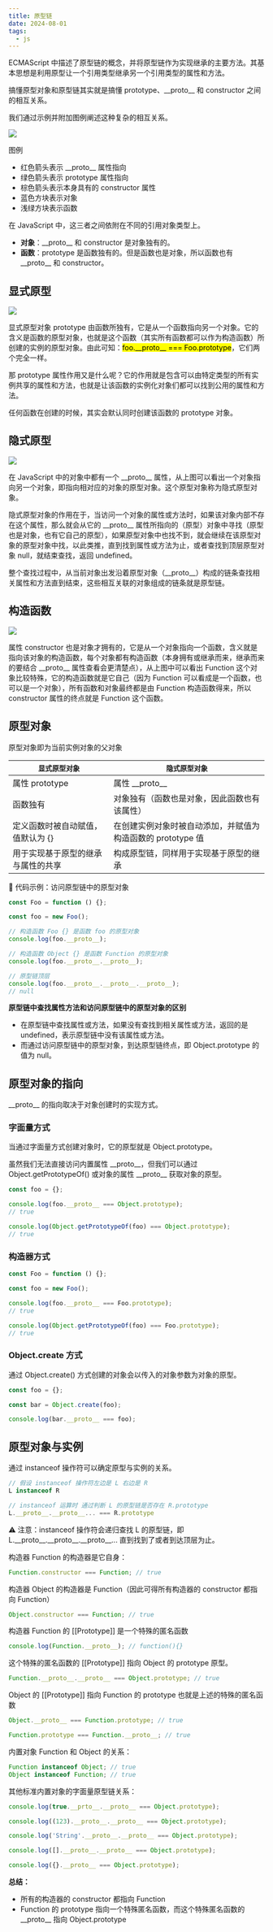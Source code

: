 ```yaml
---
title: 原型链
date: 2024-08-01
tags:
  - js
---
```


ECMAScript 中描述了原型链的概念，并将原型链作为实现继承的主要方法。其基本思想是利用原型让一个引用类型继承另一个引用类型的属性和方法。

搞懂原型对象和原型链其实就是搞懂 prototype、\_\_proto\_\_ 和 constructor 之间的相互关系。

我们通过示例并附加图例阐述这种复杂的相互关系。

<img src="/public/yxl1.jpg" />

图例
- 红色箭头表示 \_\_proto\_\_ 属性指向
- 绿色箭头表示 prototype 属性指向
- 棕色箭头表示本身具有的 constructor 属性
- 蓝色方块表示对象
- 浅绿方块表示函数

在 JavaScript 中，这三者之间依附在不同的引用对象类型上。

- **对象**：\_\_proto\_\_ 和 constructor 是对象独有的。
- **函数**：prototype 是函数独有的。但是函数也是对象，所以函数也有 \_\_proto\_\_ 和 constructor。

## 显式原型
<img src="/public/yxl2.jpg" />

显式原型对象 prototype 由函数所独有，它是从一个函数指向另一个对象。它的含义是函数的原型对象，也就是这个函数（其实所有函数都可以作为构造函数）所创建的实例的原型对象。由此可知：<mark>foo.\_\_proto\_\_ === Foo.prototype</mark>，它们两个完全一样。

那 prototype 属性作用又是什么呢？它的作用就是包含可以由特定类型的所有实例共享的属性和方法，也就是让该函数的实例化对象们都可以找到公用的属性和方法。

任何函数在创建的时候，其实会默认同时创建该函数的 prototype 对象。

## 隐式原型
<img src="/public/yxl3.jpg" />

在 JavaScript 中的对象中都有一个 \_\_proto\_\_ 属性，从上图可以看出一个对象指向另一个对象，即指向相对应的对象的原型对象。这个原型对象称为隐式原型对象。

隐式原型对象的作用在于，当访问一个对象的属性或方法时，如果该对象内部不存在这个属性，那么就会从它的 \_\_proto\_\_ 属性所指向的（原型）对象中寻找（原型也是对象，也有它自己的原型），如果原型对象中也找不到，就会继续在该原型对象的原型对象中找，以此类推，直到找到属性或方法为止，或者查找到顶层原型对象 null，就结束查找，返回 undefined。

整个查找过程中，从当前对象出发沿着原型对象（\_\_proto\_\_）构成的链条查找相关属性和方法直到结束，这些相互关联的对象组成的链条就是原型链。

## 构造函数
<img src="/public/yxl4.jpg" />

属性 constructor 也是对象才拥有的，它是从一个对象指向一个函数，含义就是指向该对象的构造函数，每个对象都有构造函数（本身拥有或继承而来，继承而来的要结合 \_\_proto\_\_ 属性查看会更清楚点），从上图中可以看出 Function 这个对象比较特殊，它的构造函数就是它自己（因为 Function 可以看成是一个函数，也可以是一个对象），所有函数和对象最终都是由 Function 构造函数得来，所以 constructor 属性的终点就是 Function 这个函数。

## 原型对象
原型对象即为当前实例对象的父对象

<code>__显式原型对象__</code>    | <code>__隐式原型对象__</code>
-------- | --------
属性 prototype	| 属性 \_\_proto\_\_
函数独有	| 对象独有（函数也是对象，因此函数也有该属性）
定义函数时被自动赋值，值默认为 {}	| 在创建实例对象时被自动添加，并赋值为构造函数的 prototype 值
用于实现基于原型的继承与属性的共享	| 构成原型链，同样用于实现基于原型的继承

🌰 代码示例：访问原型链中的原型对象

```js
const Foo = function () {};

const foo = new Foo();

// 构造函数 Foo {} 是函数 foo 的原型对象
console.log(foo.__proto__);

// 构造函数 Object {} 是函数 Function 的原型对象
console.log(foo.__proto__.__proto__);

// 原型链顶层
console.log(foo.__proto__.__proto__.__proto__);
// null
```

**原型链中查找属性方法和访问原型链中的原型对象的区别**

- 在原型链中查找属性或方法，如果没有查找到相关属性或方法，返回的是 undefined，表示原型链中没有该属性或方法。
- 而通过访问原型链中的原型对象，到达原型链终点，即 Object.prototype 的值为 null。

## 原型对象的指向
\_\_proto\_\_ 的指向取决于对象创建时的实现方式。

### 字面量方式

当通过字面量方式创建对象时，它的原型就是 Object.prototype。

虽然我们无法直接访问内置属性 \_\_proto\_\_，但我们可以通过 Object.getPrototypeOf() 或对象的属性 \_\_proto\_\_ 获取对象的原型。

```js
const foo = {};

console.log(foo.__proto__ === Object.prototype);
// true

console.log(Object.getPrototypeOf(foo) === Object.prototype);
// true
```

### 构造器方式

```js
const Foo = function () {};

const foo = new Foo();

console.log(foo.__proto__ === Foo.prototype);
// true

console.log(Object.getPrototypeOf(foo) === Foo.prototype);
// true
```

### Object.create 方式

通过 Object.create() 方式创建的对象会以传入的对象参数为对象的原型。

```js
const foo = {};

const bar = Object.create(foo);

console.log(bar.__proto__ === foo);
```

## 原型对象与实例
通过 instanceof 操作符可以确定原型与实例的关系。

```js
// 假设 instanceof 操作符左边是 L 右边是 R
L instanceof R

// instanceof 运算时 通过判断 L 的原型链是否存在 R.prototype
L.__proto__.__proto__... === R.prototype
```

⚠️ 注意：instanceof 操作符会递归查找 L 的原型链，即 L.\_\_proto\_\_.\_\_proto\_\_.\_\_proto\_\_... 直到找到了或者到达顶层为止。

构造器 Function 的构造器是它自身：

```js
Function.constructor === Function; // true
```

构造器 Object 的构造器是 Function（因此可得所有构造器的 constructor 都指向 Function）

```js
Object.constructor === Function; // true
```

构造器 Function 的 [[Prototype]] 是一个特殊的匿名函数

```js
console.log(Function.__proto__); // function(){}
```

这个特殊的匿名函数的 [[Prototype]] 指向 Object 的 prototype 原型。

```js
Function.__proto__.__proto__ === Object.prototype; // true
```

Object 的 [[Prototype]] 指向 Function 的 prototype 也就是上述的特殊的匿名函数

```js
Object.__proto__ === Function.prototype; // true

Function.prototype === Function.__proto__; // true
```

内置对象 Function 和 Object 的关系：

```js
Function instanceof Object; // true
Object instanceof Function; // true
```

其他标准内置对象的字面量原型链关系：

```js
console.log(true.__prto__.__proto__ === Object.prototype);

console.log((123).__proto__.__proto__ === Object.prototype);

console.log('String'.__proto__.__proto__ === Object.prototype);

console.log([].__proto__.__proto__ === Object.prototype);

console.log({}.__proto__ === Object.prototype);
```

**总结：**
- 所有的构造器的 constructor 都指向 Function
- Function 的 prototype 指向一个特殊匿名函数，而这个特殊匿名函数的 \_\_proto\_\_ 指向 Object.prototype








